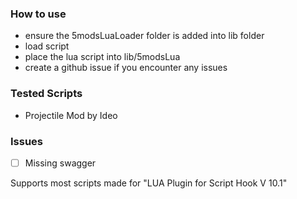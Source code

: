### How to use
- ensure the 5modsLuaLoader folder is added into lib folder
- load script
- place the lua script into lib/5modsLua
- create a github issue if you encounter any issues

### Tested Scripts
- Projectile Mod by Ideo

### Issues
- [ ] Missing swagger

Supports most scripts made for "LUA Plugin for Script Hook V 10.1"
